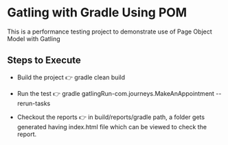 # Gatling with Gradle Using POM

This is a performance testing project to demonstrate use of Page Object Model with Gatling

## Steps to Execute

* Build the project
:point_right: gradle clean build

* Run the test
:point_right: gradle gatlingRun-com.journeys.MakeAnAppointment --rerun-tasks

* Checkout the reports
:point_right: in build/reports/gradle path, a folder gets generated having index.html file which can be viewed to
 check the report.
